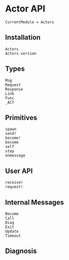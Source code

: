 # Actor API

```@meta
CurrentModule = Actors
```

## Installation

```@docs
Actors
Actors.version
```

## Types

```@docs
Msg
Request
Response
Link
Func
_ACT
```

## Primitives

```@docs
spawn
send!
become!
become
self
stop
onmessage
```

## User API

```@docs
receive!
request!
```

## Internal Messages

```@docs
Become
Call
Diag
Exit
Update
Timeout
```

## Diagnosis
